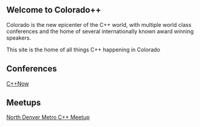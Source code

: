 
## Welcome to Colorado++

Colorado is the new epicenter of the C++ world, with multiple world class conferences and the home of several internationally known award winning speakers.

This site is the home of all things C++ happening in Colorado

## Conferences

[C++Now](https://cppnow.org)

## Meetups

[North Denver Metro C++ Meetup](https://www.meetup.com/North-Denver-Metro-C-Meetup/)


